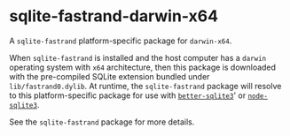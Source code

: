 <!--- Generated with the npm_generate_platform_packages.sh script, don't edit by hand -->

# sqlite-fastrand-darwin-x64

A `sqlite-fastrand` platform-specific package for `darwin-x64`. 

When `sqlite-fastrand` is installed and the host computer has a `darwin` operating system with `x64` architecture, then this package is downloaded with the pre-compiled SQLite extension bundled under `lib/fastrand0.dylib`. At runtime, the `sqlite-fastrand` package will resolve to this platform-specific package for use with [`better-sqlite3`](https://github.com/WiseLibs/better-sqlite3)' or [`node-sqlite3`](https://github.com/TryGhost/node-sqlite3).

See the `sqlite-fastrand` package for more details.